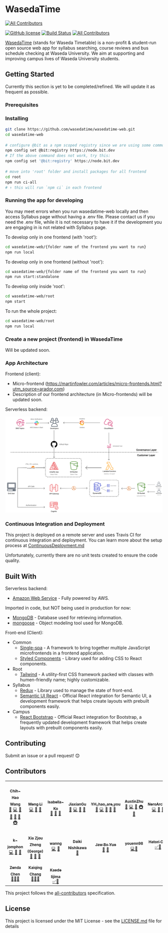 # WasedaTime

<!-- ALL-CONTRIBUTORS-BADGE:START - Do not remove or modify this section -->

[![All Contributors](https://img.shields.io/badge/all_contributors-13-orange.svg?style=flat-square)](#contributors-)

<!-- ALL-CONTRIBUTORS-BADGE:END -->

[![GitHub license](https://img.shields.io/badge/license-MIT-blue.svg)](https://github.com/wasedatime/wasedatime-web/blob/master/LICENSE.md) [![Build Status](https://travis-ci.com/wasedatime/wasedatime-web.svg?branch=master)](https://travis-ci.com/wasedatime/wasedatime-web) [![All Contributors](https://img.shields.io/badge/all_contributors-8-orange.svg?style=flat-square)](#contributors)

[WasedaTime](https://wasedatime.com) (stands for Waseda Timetable) is a non-profit & student-run open source web app for syllabus searching, course reviews and bus schedule checking at Waseda University. We aim at supporting and improving campus lives of Waseda University students.

## Getting Started

Currently this section is yet to be completed/refined. We will update it as frequent as possible.

### Prerequisites

### Installing

```bash
git clone https://github.com/wasedatime/wasedatime-web.git
cd wasedatime-web

# configure @bit as a npm scoped registry since we are using some common components on bit.dev
npm config set @bit:registry https://node.bit.dev
# If the above command does not work, try this:
npm config set '@bit:registry' https://node.bit.dev

# move into 'root' folder and install packages for all frontend
cd root
npm run ci-all
# ↑ this will run `npm ci` in each frontend
```

### Running the app for developing

You may meet errors when you run wasedatime-web locally and then access Syllabus page without having a .env file. Please contact us if you need the .env file, while it is not necessary to have it if the development you are engaging in is not related with Syllabus page.

To develop only in one frontend (with 'root'):
```bash
cd wasedatime-web/{folder name of the frontend you want to run}
npm run local
```

To develop only in one frontend (without 'root'):
```bash
cd wasedatime-web/{folder name of the frontend you want to run}
npm run start:standalone
```

To develop only inside 'root':
```bash
cd wasedatime-web/root
npm start
```

To run the whole project:
```bash
cd wasedatime-web/root
npm run local
```

### Create a new project (frontend) in WasedaTime

Will be updated soon.

### App Architecture

Frontend (client):

- Micro-frontend (https://martinfowler.com/articles/micro-frontends.html?utm_source=arador.com)
- Description of our frontend architecture (in Micro-frontends) will be updated soon.

Serverless backend:

![App Architecture](/docs/images/AWSArch.png)

### Continuous Integration and Deployment

This project is deployed on a remote server and uses Travis CI for continuous integration and deployment. You can learn more about the setup process at [ContinuousDeployment.md](docs/ContinuousDeployment.md)

Unfortunately, currently there are no unit tests
created to ensure the code quality.

## Built With

Serverless backend:

- [Amazon Web Service](https://aws.amazon.com/) - Fully powered by AWS.

Imported in code, but NOT being used in production for now:

- [MongoDB](https://www.mongodb.com/) - Database used for retrieving information.
- [mongoose](http://mongoosejs.com/) - Object modeling tool used for MongoDB.

Front-end (Client):

- Common
  - [Single-spa](https://single-spa.js.org) - A framework to bring together multiple JavaScript microfrontends in a frontend application.
  - [Styled Components](https://www.styled-components.com) - Library used for adding CSS to React components.
- Root
  - [Tailwind](https://tailwindcss.com) - A utility-first CSS framework packed with classes with humen-friendly name; highly customizable.
- Syllabus
  - [Redux](https://redux.js.org) - Library used to manage the state of front-end.
  - [Semantic UI React](https://react.semantic-ui.com) - Official React integration for Semantic UI, a development framework that helps create layouts with prebuilt components easily.
- Campus
  - [React Bootstrap](https://react-bootstrap.github.io) - Official React integration for Bootstrap, a frequently updated development framework that helps create layouts with prebuilt components easily.

## Contributing

Submit an issue or a pull request! :blush:

## Contributors

<!-- ALL-CONTRIBUTORS-LIST:START - Do not remove or modify this section -->
<!-- prettier-ignore-start -->
<!-- markdownlint-disable -->
<table>
  <tr>
    <td align="center"><a href="https://github.com/OscarWang114"><img src="https://avatars0.githubusercontent.com/u/30998659?v=4?s=100" width="100px;" alt=""/><br /><sub><b>Chih-Hao Wang</b></sub></a><br /><a href="https://github.com/wasedatime/wasedatime-web/issues?q=author%3AOscarWang114" title="Bug reports">🐛</a> <a href="https://github.com/wasedatime/wasedatime-web/commits?author=OscarWang114" title="Code">💻</a> <a href="#design-OscarWang114" title="Design">🎨</a> <a href="https://github.com/wasedatime/wasedatime-web/commits?author=OscarWang114" title="Documentation">📖</a> <a href="#ideas-OscarWang114" title="Ideas, Planning, & Feedback">🤔</a> <a href="https://github.com/wasedatime/wasedatime-web/pulls?q=is%3Apr+reviewed-by%3AOscarWang114" title="Reviewed Pull Requests">👀</a> <a href="#infra-OscarWang114" title="Infrastructure (Hosting, Build-Tools, etc)">🚇</a></td>
    <td align="center"><a href="https://github.com/Lmmmmm"><img src="https://avatars1.githubusercontent.com/u/30943643?v=4?s=100" width="100px;" alt=""/><br /><sub><b>Meng Li</b></sub></a><br /><a href="https://github.com/wasedatime/wasedatime-web/commits?author=Lmmmmm" title="Code">💻</a> <a href="#design-Lmmmmm" title="Design">🎨</a> <a href="#ideas-Lmmmmm" title="Ideas, Planning, & Feedback">🤔</a></td>
    <td align="center"><a href="https://github.com/Isabella-Ko"><img src="https://avatars0.githubusercontent.com/u/47520253?v=4?s=100" width="100px;" alt=""/><br /><sub><b>Isabella-Ko</b></sub></a><br /><a href="#business-Isabella-Ko" title="Business development">💼</a> <a href="#design-Isabella-Ko" title="Design">🎨</a> <a href="#ideas-Isabella-Ko" title="Ideas, Planning, & Feedback">🤔</a></td>
    <td align="center"><a href="https://github.com/JiaxianGu"><img src="https://avatars3.githubusercontent.com/u/43884711?v=4?s=100" width="100px;" alt=""/><br /><sub><b>JiaxianGu</b></sub></a><br /><a href="https://github.com/wasedatime/wasedatime-web/issues?q=author%3AJiaxianGu" title="Bug reports">🐛</a> <a href="https://github.com/wasedatime/wasedatime-web/commits?author=JiaxianGu" title="Code">💻</a> <a href="#design-JiaxianGu" title="Design">🎨</a> <a href="#ideas-JiaxianGu" title="Ideas, Planning, & Feedback">🤔</a></td>
    <td align="center"><a href="https://github.com/YHhaoareyou"><img src="https://avatars0.githubusercontent.com/u/43674499?v=4?s=100" width="100px;" alt=""/><br /><sub><b>YH_hao_are_you</b></sub></a><br /><a href="https://github.com/wasedatime/wasedatime-web/issues?q=author%3AYHhaoareyou" title="Bug reports">🐛</a> <a href="https://github.com/wasedatime/wasedatime-web/commits?author=YHhaoareyou" title="Code">💻</a> <a href="#ideas-YHhaoareyou" title="Ideas, Planning, & Feedback">🤔</a> <a href="https://github.com/wasedatime/wasedatime-web/pulls?q=is%3Apr+reviewed-by%3AYHhaoareyou" title="Reviewed Pull Requests">👀</a> <a href="#projectManagement-YHhaoareyou" title="Project Management">📆</a></td>
    <td align="center"><a href="https://github.com/AustinZhu"><img src="https://avatars1.githubusercontent.com/u/42071208?v=4?s=100" width="100px;" alt=""/><br /><sub><b>AustinZhu</b></sub></a><br /><a href="https://github.com/wasedatime/wasedatime-web/issues?q=author%3AAustinZhu" title="Bug reports">🐛</a> <a href="https://github.com/wasedatime/wasedatime-web/commits?author=AustinZhu" title="Code">💻</a> <a href="#ideas-AustinZhu" title="Ideas, Planning, & Feedback">🤔</a> <a href="#infra-AustinZhu" title="Infrastructure (Hosting, Build-Tools, etc)">🚇</a> <a href="#maintenance-AustinZhu" title="Maintenance">🚧</a></td>
    <td align="center"><a href="https://github.com/NeroArcher"><img src="https://avatars3.githubusercontent.com/u/59641121?v=4?s=100" width="100px;" alt=""/><br /><sub><b>NeroArcher</b></sub></a><br /><a href="https://github.com/wasedatime/wasedatime-web/commits?author=NeroArcher" title="Code">💻</a> <a href="#design-NeroArcher" title="Design">🎨</a> <a href="#ideas-NeroArcher" title="Ideas, Planning, & Feedback">🤔</a></td>
  </tr>
  <tr>
    <td align="center"><a href="https://github.com/k-jomphon"><img src="https://avatars3.githubusercontent.com/u/38510009?v=4?s=100" width="100px;" alt=""/><br /><sub><b>k-jomphon</b></sub></a><br /><a href="https://github.com/wasedatime/wasedatime-web/commits?author=k-jomphon" title="Code">💻</a> <a href="#design-k-jomphon" title="Design">🎨</a> <a href="#ideas-k-jomphon" title="Ideas, Planning, & Feedback">🤔</a></td>
    <td align="center"><img src="?s=100" width="100px;" alt=""/><br /><sub><b>Xia Zjou Zheng (George)</b></sub><br /><a href="#projectManagement" title="Project Management">📆</a> <a href="#ideas" title="Ideas, Planning, & Feedback">🤔</a> <a href="#business" title="Business development">💼</a></td>
    <td align="center"><a href="https://github.com/wanng-ide"><img src="https://avatars0.githubusercontent.com/u/32323900?v=4?s=100" width="100px;" alt=""/><br /><sub><b>wanng</b></sub></a><br /><a href="https://github.com/wasedatime/wasedatime-web/commits?author=wanng-ide" title="Code">💻</a> <a href="#ideas-wanng-ide" title="Ideas, Planning, & Feedback">🤔</a></td>
    <td align="center"><a href="https://github.com/nd-02110114"><img src="https://avatars3.githubusercontent.com/u/17228098?v=4?s=100" width="100px;" alt=""/><br /><sub><b>Daiki Nishikawa</b></sub></a><br /><a href="#ideas-nd-02110114" title="Ideas, Planning, & Feedback">🤔</a></td>
    <td align="center"><a href="https://www.facebook.com/JawBoYue"><img src="https://graph.facebook.com/100000406482926/picture?type=large?s=100" width="100px;" alt=""/><br /><sub><b>Jaw Bo Yue</b></sub></a><br /><a href="#design" title="Design">🎨</a> <a href="#ideas" title="Ideas, Planning, & Feedback">🤔</a></td>
    <td align="center"><a href="https://github.com/youenn98"><img src="https://avatars.githubusercontent.com/u/51810761?v=4?s=100" width="100px;" alt=""/><br /><sub><b>youenn98</b></sub></a><br /><a href="https://github.com/wasedatime/wasedatime-web/commits?author=youenn98" title="Code, Ideas">💻🤔</a></td>
    <td align="center"><a href="#"><sub><b>Hatori Cao</b></sub></a><br /><a href="#" title="Tutorials, Ideas">✅🤔</a></td>
  </tr>
  <tr>
    <td align="center"><a href="#"><sub><b>Zenda Chen</b></sub></a><br /><a href="#" title="Business, Design, Ideas">💼🎨🤔</a></td>
    <td align="center"><a href="#"><sub><b>Kaiqing Chang</b></sub></a><br /><a href="#" title="Business, Design, Ideas">💼🎨🤔</a></td>
    <td align="center"><a href="https://github.com/kaedejima"><img src="https://avatars.githubusercontent.com/u/49092226?s=400&u=7f7d80600a0007aadc8a9e6d0df69e38088c5562&v=4" width="100px;" alt=""/><br /><sub><b>Kaede Iijima</b></sub></a><br /><a href="#code" title="Tutorials, Design">✅🎨</a></td>
  </tr>
</table>

<!-- markdownlint-restore -->
<!-- prettier-ignore-end -->

<!-- ALL-CONTRIBUTORS-LIST:END -->

This project follows the [all-contributors](https://github.com/kentcdodds/all-contributors) specification.

## License

This project is licensed under the MIT License - see the [LICENSE.md](LICENSE.md) file for details
